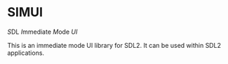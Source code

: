 # SIMUI

*S*DL *I*mmediate *M*ode *UI*

This is an immediate mode UI library for SDL2. It can be used within SDL2 applications.
